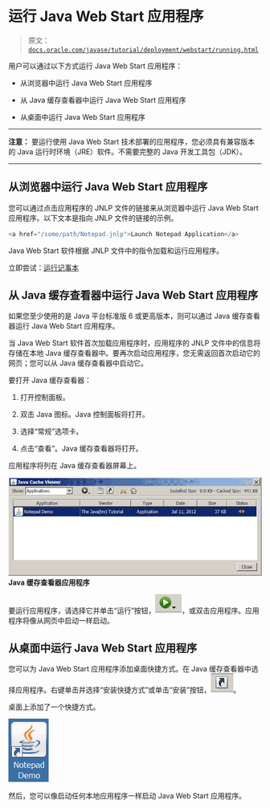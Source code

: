# 运行 Java Web Start 应用程序

> 原文：[`docs.oracle.com/javase/tutorial/deployment/webstart/running.html`](https://docs.oracle.com/javase/tutorial/deployment/webstart/running.html)

用户可以通过以下方式运行 Java Web Start 应用程序：

+   从浏览器中运行 Java Web Start 应用程序

+   从 Java 缓存查看器中运行 Java Web Start 应用程序

+   从桌面中运行 Java Web Start 应用程序

* * *

**注意：** 要运行使用 Java Web Start 技术部署的应用程序，您必须具有兼容版本的 Java 运行时环境（JRE）软件。不需要完整的 Java 开发工具包（JDK）。

* * *

## 从浏览器中运行 Java Web Start 应用程序

您可以通过点击应用程序的 JNLP 文件的链接来从浏览器中运行 Java Web Start 应用程序。以下文本是指向 JNLP 文件的链接的示例。

```java
<a href="/some/path/Notepad.jnlp">Launch Notepad Application</a>

```

Java Web Start 软件根据 JNLP 文件中的指令加载和运行应用程序。

立即尝试：[运行记事本](https://docs.oracle.com/javase/tutorialJWS/samples/deployment/NotepadJWSProject/Notepad.jnlp)

## 从 Java 缓存查看器中运行 Java Web Start 应用程序

如果您至少使用的是 Java 平台标准版 6 或更高版本，则可以通过 Java 缓存查看器运行 Java Web Start 应用程序。

当 Java Web Start 软件首次加载应用程序时，应用程序的 JNLP 文件中的信息将存储在本地 Java 缓存查看器中。要再次启动应用程序，您无需返回首次启动它的网页；您可以从 Java 缓存查看器中启动它。

要打开 Java 缓存查看器：

1.  打开控制面板。

1.  双击 Java 图标。Java 控制面板将打开。

1.  选择“常规”选项卡。

1.  点击“查看”。Java 缓存查看器将打开。

应用程序将列在 Java 缓存查看器屏幕上。

![Java 缓存查看器应用程序的屏幕截图](img/e98cc6d9db23df1fc6b4d1d76146bb08.png)**Java 缓存查看器应用程序**

要运行应用程序，请选择它并单击“运行”按钮，![运行按钮](img/188a622272ff2e880730fc3177480146.png)，或双击应用程序。应用程序将像从网页中启动一样启动。

## 从桌面中运行 Java Web Start 应用程序

您可以为 Java Web Start 应用程序添加桌面快捷方式。在 Java 缓存查看器中选择应用程序。右键单击并选择“安装快捷方式”或单击“安装”按钮，![安装按钮](img/3228ba88df031ec25ac55c1338c70aff.png)。

桌面上添加了一个快捷方式。

![](img/a8151bcce4f3de157ddfd893b3c871aa.png)

然后，您可以像启动任何本地应用程序一样启动 Java Web Start 应用程序。
